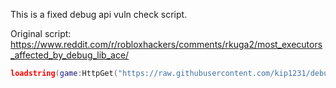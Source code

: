 This is a fixed debug api vuln check script.

Original script: https://www.reddit.com/r/robloxhackers/comments/rkuga2/most_executors_affected_by_debug_lib_ace/

```lua
loadstring(game:HttpGet("https://raw.githubusercontent.com/kip1231/debug-vuln/main/test.lua"))()
```
